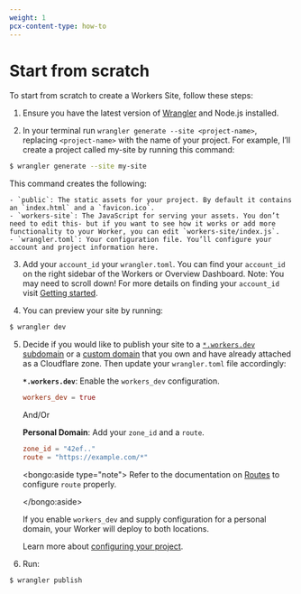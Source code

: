 ```yaml
---
weight: 1
pcx-content-type: how-to
---
```


# Start from scratch

To start from scratch to create a Workers Site, follow these steps:

1. Ensure you have the latest version of [Wrangler](/cli-wrangler/install-update#update) and Node.js installed.

2. In your terminal run `wrangler generate --site <project-name>`, replacing `<project-name>` with the name of your project. For example, I’ll create a project called my-site by running this command:

```sh
$ wrangler generate --site my-site
```

This command creates the following:

    - `public`: The static assets for your project. By default it contains an `index.html` and a `favicon.ico`.
    - `workers-site`: The JavaScript for serving your assets. You don’t need to edit this- but if you want to see how it works or add more functionality to your Worker, you can edit `workers-site/index.js`.
    - `wrangler.toml`: Your configuration file. You’ll configure your account and project information here.

3. Add your `account_id` your `wrangler.toml`. You can find your `account_id` on the right sidebar of the Workers or Overview Dashboard. Note: You may need to scroll down! For more details on finding your `account_id` visit [Getting started](/get-started/guide#6a-obtaining-your-account-id-and-zone-id).

4. You can preview your site by running:

```sh
$ wrangler dev
```

5. Decide if you would like to publish your site to a [`*.workers.dev` subdomain](/get-started/guide#configure-for-deploying-to-workersdev) or a [custom domain](/get-started/guide#optional-configure-for-deploying-to-a-registered-domain) that you own and have already attached as a Cloudflare zone. Then update your `wrangler.toml` file accordingly:

   **`*.workers.dev`**: Enable the `workers_dev` configuration.

   ```toml
   workers_dev = true
   ```

   And/Or

   **Personal Domain**: Add your `zone_id` and a `route`.

   ```toml
   zone_id = "42ef.."
   route = "https://example.com/*"
   ```

   <bongo:aside type="note">
   Refer to the documentation on [Routes](/platform/routes) to configure `route` properly.

   </bongo:aside>

   If you enable `workers_dev` and supply configuration for a personal domain, your Worker will deploy to both locations.

   Learn more about [configuring your project](/get-started/guide#7-configure-your-project-for-deployment).

6. Run:

```sh
$ wrangler publish
```
